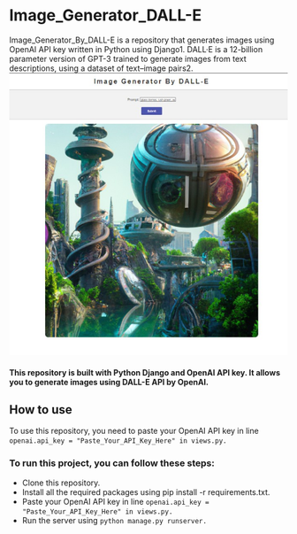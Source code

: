 # Image_Generator_DALL-E
Image_Generator_By_DALL-E is a repository that generates images using OpenAI API key written in Python using Django1. DALL·E is a 12-billion parameter version of GPT-3 trained to generate images from text descriptions, using a dataset of text–image pairs2.
![DALL-E](dall-e.jpg)
#### This repository is built with Python Django and OpenAI API key. It allows you to generate images using DALL-E API by OpenAI.

## How to use
To use this repository, you need to paste your OpenAI API key in line ``` openai.api_key = "Paste_Your_API_Key_Here" in views.py. ```

### To run this project, you can follow these steps:

* Clone this repository.
* Install all the required packages using pip install -r requirements.txt.
* Paste your OpenAI API key in line ``` openai.api_key = "Paste_Your_API_Key_Here" in views.py. ```
* Run the server using ``` python manage.py runserver. ```
